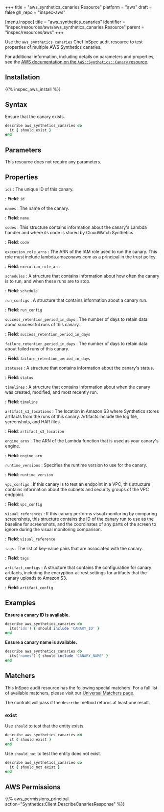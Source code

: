 +++
title = "aws_synthetics_canaries Resource"
platform = "aws"
draft = false
gh_repo = "inspec-aws"

[menu.inspec]
title = "aws_synthetics_canaries"
identifier = "inspec/resources/aws/aws_synthetics_canaries Resource"
parent = "inspec/resources/aws"
+++

Use the `aws_synthetics_canaries` Chef InSpec audit resource to test properties of multiple AWS Synthetics canaries.

For additional information, including details on parameters and properties, see the [AWS documentation on the `AWS::Synthetics::Canary` resource](https://docs.aws.amazon.com/AWSCloudFormation/latest/UserGuide/aws-resource-synthetics-canary.html).

## Installation

{{% inspec_aws_install %}}

## Syntax

Ensure that the canary exists.

```ruby
describe aws_synthetics_canaries do
  it { should exist }
end
```

## Parameters

This resource does not require any parameters.

## Properties

`ids`
: The unique ID of this canary.

: **Field**: `id`

`names`
: The name of the canary.

: **Field**: `name`

`codes`
: This structure contains information about the canary's Lambda handler and where its code is stored by CloudWatch Synthetics.

: **Field**: `code`

`execution_role_arns`
: The ARN of the IAM role used to run the canary. This role must include lambda.amazonaws.com as a principal in the trust policy.

: **Field**: `execution_role_arn`

`schedules`
: A structure that contains information about how often the canary is to run, and when these runs are to stop.

: **Field**: `schedule`

`run_configs`
: A structure that contains information about a canary run.

: **Field**: `run_config`

`success_retention_period_in_days`
: The number of days to retain data about successful runs of this canary.

: **Field**: `success_retention_period_in_days`

`failure_retention_period_in_days`
: The number of days to retain data about failed runs of this canary.

: **Field**: `failure_retention_period_in_days`

`statuses`
: A structure that contains information about the canary's status.

: **Field**: `status`

`timelines`
: A structure that contains information about when the canary was created, modified, and most recently run.

: **Field**: `timeline`

`artifact_s3_locations`
: The location in Amazon S3 where Synthetics stores artifacts from the runs of this canary. Artifacts include the log file, screenshots, and HAR files.

: **Field**: `artifact_s3_location`

`engine_arns`
: The ARN of the Lambda function that is used as your canary's engine.

: **Field**: `engine_arn`

`runtime_versions`
: Specifies the runtime version to use for the canary.

: **Field**: `runtime_version`

`vpc_configs`
: If this canary is to test an endpoint in a VPC, this structure contains information about the subnets and security groups of the VPC endpoint.

: **Field**: `vpc_config`

`visual_references`
: If this canary performs visual monitoring by comparing screenshots, this structure contains the ID of the canary run to use as the baseline for screenshots, and the coordinates of any parts of the screen to ignore during the visual monitoring comparison.

: **Field**: `visual_reference`

`tags`
: The list of key-value pairs that are associated with the canary.

: **Field**: `tags`

`artifact_configs`
: A structure that contains the configuration for canary artifacts, including the encryption-at-rest settings for artifacts that the canary uploads to Amazon S3.

: **Field**: `artifact_config`

## Examples

**Ensure a canary ID is available.**

```ruby
describe aws_synthetics_canaries do
  its('ids') { should include 'CANARY_ID' }
end
```

**Ensure a canary name is available.**

```ruby
describe aws_synthetics_canaries do
  its('names') { should include 'CANARY_NAME' }
end
```

## Matchers

This InSpec audit resource has the following special matchers. For a full list of available matchers, please visit our [Universal Matchers page](https://www.inspec.io/docs/reference/matchers/).

The controls will pass if the `describe` method returns at least one result.

### exist

Use `should` to test that the entity exists.

```ruby
describe aws_synthetics_canaries do
  it { should exist }
end
```

Use `should_not` to test the entity does not exist.

```ruby
describe aws_synthetics_canaries do
  it { should_not exist }
end
```

## AWS Permissions

{{% aws_permissions_principal action="Synthetics:Client:DescribeCanariesResponse" %}}
